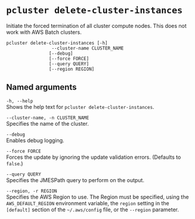 # `pcluster delete-cluster-instances`<a name="pcluster.delete-cluster-instances-v3"></a>

Initiate the forced termination of all cluster compute nodes\. This does not work with AWS Batch clusters\.

```
pcluster delete-cluster-instances [-h] 
                 --cluster-name CLUSTER_NAME
                [--debug]
                [--force FORCE]
                [--query QUERY]
                [--region REGION]
```

## Named arguments<a name="pcluster-v3.delete-cluster-instances.namedargs"></a>

`-h, --help`  
Shows the help text for `pcluster delete-cluster-instances`\.

`--cluster-name, -n CLUSTER_NAME`  
Specifies the name of the cluster\.

`--debug`  
Enables debug logging\.

`--force FORCE`  
Forces the update by ignoring the update validation errors\. \(Defaults to `false`\.\)

`--query QUERY`  
Specifies the JMESPath query to perform on the output\.

`--region, -r REGION`  
Specifies the AWS Region to use\. The Region must be specified, using the `AWS_DEFAULT_REGION` environment variable, the `region` setting in the `[default]` section of the `~/.aws/config` file, or the `--region` parameter\.